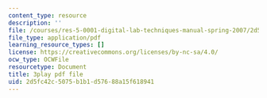 ```yaml
---
content_type: resource
description: ''
file: /courses/res-5-0001-digital-lab-techniques-manual-spring-2007/2d5fc42c5075b1b1d57688a15f618941_8djXBVSrDRw.pdf
file_type: application/pdf
learning_resource_types: []
license: https://creativecommons.org/licenses/by-nc-sa/4.0/
ocw_type: OCWFile
resourcetype: Document
title: 3play pdf file
uid: 2d5fc42c-5075-b1b1-d576-88a15f618941
---
```

